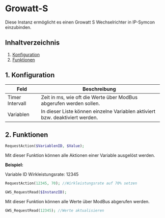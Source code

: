 # Growatt-S
   Diese Instanz ermöglicht es einen Growatt S Wechselrichter in IP-Symcon einzubinden.
     
   ## Inhaltverzeichnis
   1. [Konfiguration](#1-konfiguration)
   2. [Funktionen](#2-funktionen)
   
   ## 1. Konfiguration
   
   Feld | Beschreibung
   ------------ | ----------------
   Timer Intervall | Zeit in ms, wie oft die Werte über ModBus abgerufen werden sollen.
   Variablen | In dieser Liste können einzelne Variablen aktiviert bzw. deaktiviert werden.
   
   ## 2. Funktionen

   ```php
   RequestAction($VariablenID, $Value);
   ```
   Mit dieser Funktion können alle Aktionen einer Variable ausgelöst werden.

   **Beispiel:**
   
   Variable ID Wirkleistungsrate: 12345
   ```php
   RequestAction(12345, 70); //Wirkleistungsrate auf 70% setzen
   ```

   ```php
   GWS_RequestRead($InstanzID);
   ```
   Mit dieser Funktion können alle Werte über ModBus abgerufen werden.
   
   ```php
   GWS_RequestRead(12345); //Werte aktualisieren
   ```